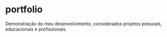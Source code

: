 # portfolio
Demonstração do meu desenvolvimento, considerados projetos pessoais, educacionais e profissionais.
